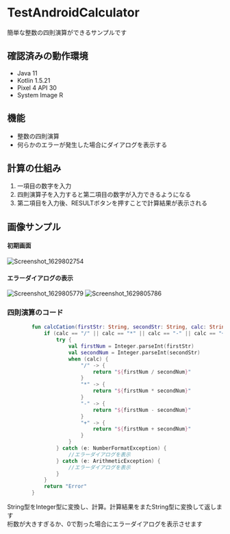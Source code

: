 # TestAndroidCalculator

簡単な整数の四則演算ができるサンプルです

## 確認済みの動作環境  
* Java 11
* Kotlin 1.5.21
* Pixel 4 API 30
* System Image R

## 機能
* 整数の四則演算
* 何らかのエラーが発生した場合にダイアログを表示する

## 計算の仕組み
1. 一項目の数字を入力  
2. 四則演算子を入力すると第二項目の数字が入力できるようになる  
3. 第二項目を入力後、RESULTボタンを押すことで計算結果が表示される

## 画像サンプル  
#### 初期画面
![Screenshot_1629802754](https://user-images.githubusercontent.com/74973509/130611414-28d3e9d5-fc3b-47f1-bf06-aa4238ea8b83.png)
#### エラーダイアログの表示
![Screenshot_1629805779](https://user-images.githubusercontent.com/74973509/130611550-0528c801-e141-49eb-92c9-0ccc14a9a735.png)
![Screenshot_1629805786](https://user-images.githubusercontent.com/74973509/130611590-efdb7113-5577-4cb3-ac61-40c9d6d1d84d.png)


### 四則演算のコード  
```kotlin
        fun calcCation(firstStr: String, secondStr: String, calc: String): String {
            if (calc == "/" || calc == "*" || calc == "-" || calc == "+") {
                try {
                    val firstNum = Integer.parseInt(firstStr)
                    val secondNum = Integer.parseInt(secondStr)
                    when (calc) {
                        "/" -> {
                            return "${firstNum / secondNum}"
                        }
                        "*" -> {
                            return "${firstNum * secondNum}"
                        }
                        "-" -> {
                            return "${firstNum - secondNum}"
                        }
                        "+" -> {
                            return "${firstNum + secondNum}"
                        }
                    }
                } catch (e: NumberFormatException) {
                    //エラーダイアログを表示
                } catch (e: ArithmeticException) {
                    //エラーダイアログを表示
                }
            }
            return "Error"
        }
```  
String型をInteger型に変換し、計算。計算結果をまたString型に変換して返します  
桁数が大きすぎるか、0で割った場合にエラーダイアログを表示させます
